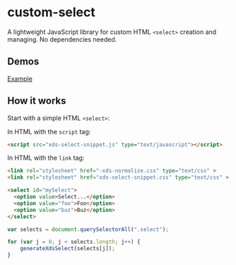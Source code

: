 # custom-select
A lightweight JavaScript library for custom HTML `<select>` creation and managing.
No dependencies needed.


## Demos
[Example](https://sergejfrank.github.io/xds-select-snippet/)



## How it works
Start with a simple HTML `<select>`:

In HTML with the `script` tag:
```html
<script src="xds-select-snippet.js" type="text/javascript"></script>
```

In HTML with the `link` tag:
```html
<link rel="stylesheet" href="-xds-normalize.css" type="text/css" >
<link rel="stylesheet" href="xds-select-snippet.css" type="text/css" >
```

```html
<select id="mySelect">
  <option value>Select...</option>
  <option value="foo">Foo</option>
  <option value="buz">Buz</option>
</select>
```

```js
var selects = document.querySelectorAll(".select");

for (var j = 0; j < selects.length; j++) {
    generateXdsSelect(selects[j]);
}
```